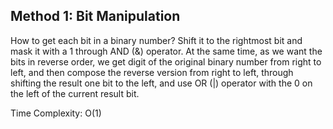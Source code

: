 ## Method 1: Bit Manipulation

How to get each bit in a binary number? Shift it to the rightmost bit and mask it with a 1 through AND (&) operator. At the same time,
as we want the bits in reverse order, we get digit of the original binary number from right to left, and then compose the reverse 
version from right to left, through shifting the result one bit to the left, and use OR (|) operator with the 0 on the left of the 
current result bit.

Time Complexity: O(1)
